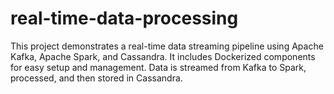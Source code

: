 # real-time-data-processing
This project demonstrates a real-time data streaming pipeline using Apache Kafka, Apache Spark, and Cassandra. It includes Dockerized components for easy setup and management. Data is streamed from Kafka to Spark, processed, and then stored in Cassandra.
